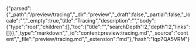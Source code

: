 {"parsed":{"_path":"/preview/tracing","_dir":"preview","_draft":false,"_partial":false,"_locale":"","_empty":true,"title":"Tracing","description":"","body":{"type":"root","children":[],"toc":{"title":"","searchDepth":2,"depth":2,"links":[]}},"_type":"markdown","_id":"content:preview:tracing.md","_source":"content","_file":"preview/tracing.md","_extension":"md"},"hash":"Iqp7QA5VRM"}